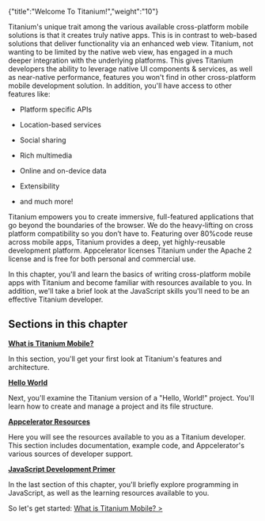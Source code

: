 {"title":"Welcome To Titanium!","weight":"10"}

Titanium's unique trait among the various available cross-platform mobile solutions is that it creates truly native apps. This is in contrast to web-based solutions that deliver functionality via an enhanced web view. Titanium, not wanting to be limited by the native web view, has engaged in a much deeper integration with the underlying platforms. This gives Titanium developers the ability to leverage native UI components & services, as well as near-native performance, features you won't find in other cross-platform mobile development solution. In addition, you'll have access to other features like:

* Platform specific APIs

* Location-based services

* Social sharing

* Rich multimedia

* Online and on-device data

* Extensibility

* and much more!

Titanium empowers you to create immersive, full-featured applications that go beyond the boundaries of the browser. We do the heavy-lifting on cross platform compatibility so you don’t have to. Featuring over 80%code reuse across mobile apps, Titanium provides a deep, yet highly-reusable development platform. Appcelerator licenses Titanium under the Apache 2 license and is free for both personal and commercial use.

In this chapter, you'll and learn the basics of writing cross-platform mobile apps with Titanium and become familiar with resources available to you. In addition, we'll take a brief look at the JavaScript skills you'll need to be an effective Titanium developer.

## Sections in this chapter

**[What is Titanium Mobile?](/docs/appc/Titanium_SDK/Titanium_SDK_Getting_Started/Titanium_Platform_Overview/)**

In this section, you'll get your first look at Titanium's features and architecture.

**[Hello World](/docs/appc/Titanium_SDK/Titanium_SDK_Guide/Welcome_To_Titanium!/Hello_World/)**

Next, you'll examine the Titanium version of a "Hello, World!" project. You'll learn how to create and manage a project and its file structure.

**[Appcelerator Resources](/docs/appc/Titanium_SDK/Titanium_SDK_Guide/Welcome_To_Titanium!/Titanium_Resources/)**

Here you will see the resources available to you as a Titanium developer. This section includes documentation, example code, and Appcelerator's various sources of developer support.

**[JavaScript Development Primer](/docs/appc/Titanium_SDK/Titanium_SDK_Guide/Welcome_To_Titanium!/JavaScript_Development_Primer/)**

In the last section of this chapter, you'll briefly explore programming in JavaScript, as well as the learning resources available to you.

So let's get started: [What is Titanium Mobile? >](/docs/appc/Titanium_SDK/Titanium_SDK_Getting_Started/Titanium_Platform_Overview/)

